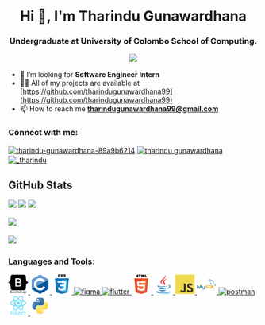 <h1 align="center">Hi 👋, I'm Tharindu Gunawardhana</h1>
<h3 align="center">Undergraduate at University of Colombo School of Computing.</h3>
<p align="center">
  <a href="https://github.com/DenverCoder1/readme-typing-svg">
    <img src="https://readme-typing-svg.herokuapp.com?font=Time+New+Roman&color=%23C8BE25&size=25&center=true&vCenter=true&width=600&height=100&lines=IT+Undergraduate;Competitive+Programmer;Passionate+about+innovative+IT+solutions">
  </a>
</p>
<!-- <img align="right" alt="Coding" width="400" src="https://user-images.githubusercontent.com/74038190/221352975-94759904-aa4c-4032-a8ab-b546efb9c478.gif"> -->





- 🤝 I’m looking for **Software Engineer Intern**
- 👨‍💻 All of my projects are available at [https://github.com/tharindugunawardhana99](https://github.com/tharindugunawardhana99)
- 📫 How to reach me **tharindugunawardhana99@gmail.com**


<h3 align="left">Connect with me:</h3>
<p align="left">
<a href="www.linkedin.com/in/tharindu-gunawardhana-89a9b6214" target="blank"><img align="center" src="https://raw.githubusercontent.com/rahuldkjain/github-profile-readme-generator/master/src/images/icons/Social/linked-in-alt.svg" alt="tharindu-gunawardhana-89a9b6214" height="30" width="40" /></a>
<a href="https://www.facebook.com/tharindu.gunawardhana.56?mibextid=9R9pXO" target="blank"><img align="center" src="https://raw.githubusercontent.com/rahuldkjain/github-profile-readme-generator/master/src/images/icons/Social/facebook.svg" alt="tharindu gunawardhana" height="30" width="40" /></a>
<a href="https://instagram.com/_tharindu_mg99?igshid=ZDc4ODBmNjlmNQ==" target="blank"><img align="center" src="https://raw.githubusercontent.com/rahuldkjain/github-profile-readme-generator/master/src/images/icons/Social/instagram.svg" alt="_tharindu" height="30" width="40" /></a>
</p>

<h2>GitHub Stats</h2>
<img src="http://github-profile-summary-cards.vercel.app/api/cards/profile-details?username=tharindugunawardhana99=dark">
  <span>
    <img src="http://github-profile-summary-cards.vercel.app/api/cards/repos-per-language?username=tharindugunawardhana99=dark">
  </span>
  <span>
    <img src="http://github-profile-summary-cards.vercel.app/api/cards/most-commit-language?username=tharindugunawardhana99=dark">
  </span>
  <br/>
  <br/>
  <div>
    <div>
      <img src="https://github-readme-stats.vercel.app/api/top-langs/?username=tharindugunawardhana99=dark">
    </div>
   <br/>
    <div>
      <img src="https://github-readme-stats.vercel.app/api?username=tharindugunawardhana99&&show_icons=true&title_color=ffffff&icon_color=bb2acf&text_color=daf7dc&bg_color=151515">
    </div>
  </div>

<h3 align="left">Languages and Tools:</h3>
<p align="left"><a href="https://getbootstrap.com" target="_blank" rel="noreferrer"> <img src="https://raw.githubusercontent.com/devicons/devicon/master/icons/bootstrap/bootstrap-plain-wordmark.svg" alt="bootstrap" width="40" height="40"/> </a> <a href="https://www.cprogramming.com/" target="_blank" rel="noreferrer"> <img src="https://raw.githubusercontent.com/devicons/devicon/master/icons/c/c-original.svg" alt="c" width="40" height="40"/> </a> <a href="https://www.w3schools.com/css/" target="_blank" rel="noreferrer"> <img src="https://raw.githubusercontent.com/devicons/devicon/master/icons/css3/css3-original-wordmark.svg" alt="css3" width="40" height="40"/> </a> <a href="https://www.figma.com/" target="_blank" rel="noreferrer"> <img src="https://www.vectorlogo.zone/logos/figma/figma-icon.svg" alt="figma" width="40" height="40"/> </a> <a href="https://flutter.dev" target="_blank" rel="noreferrer"> <img src="https://www.vectorlogo.zone/logos/flutterio/flutterio-icon.svg" alt="flutter" width="40" height="40"/> </a> <a href="https://www.w3.org/html/" target="_blank" rel="noreferrer"> <img src="https://raw.githubusercontent.com/devicons/devicon/master/icons/html5/html5-original-wordmark.svg" alt="html5" width="40" height="40"/> </a> <a href="https://www.java.com" target="_blank" rel="noreferrer"> <img src="https://raw.githubusercontent.com/devicons/devicon/master/icons/java/java-original.svg" alt="java" width="40" height="40"/> </a> <a href="https://developer.mozilla.org/en-US/docs/Web/JavaScript" target="_blank" rel="noreferrer"> <img src="https://raw.githubusercontent.com/devicons/devicon/master/icons/javascript/javascript-original.svg" alt="javascript" width="40" height="40"/> </a> <a href="https://www.mysql.com/" target="_blank" rel="noreferrer"> <img src="https://raw.githubusercontent.com/devicons/devicon/master/icons/mysql/mysql-original-wordmark.svg" alt="mysql" width="40" height="40"/> </a> <a href="https://postman.com" target="_blank" rel="noreferrer"> <img src="https://www.vectorlogo.zone/logos/getpostman/getpostman-icon.svg" alt="postman" width="40" height="40"/> </a> <a href="https://reactjs.org/" target="_blank" rel="noreferrer"> <img src="https://raw.githubusercontent.com/devicons/devicon/master/icons/react/react-original-wordmark.svg" alt="react" width="40" height="40"/> </a><a href="https://www.python.org" target="_blank" rel="noreferrer"> <img src="https://raw.githubusercontent.com/devicons/devicon/master/icons/python/python-original.svg" alt="python" width="40" height="40"/> </a> </p>

<!--
**tharindugunawardhana99/tharindugunawardhana99** is a ✨ _special_ ✨ repository because its `README.md` (this file) appears on your GitHub profile.

Here are some ideas to get you started:

- 🔭 I’m currently working on ...
- 🌱 I’m currently learning ...
- 👯 I’m looking to collaborate on ...
- 🤔 I’m looking for help with ...
- 💬 Ask me about ...
- 📫 How to reach me: ...
- 😄 Pronouns: ...
- ⚡ Fun fact: ...
-->
